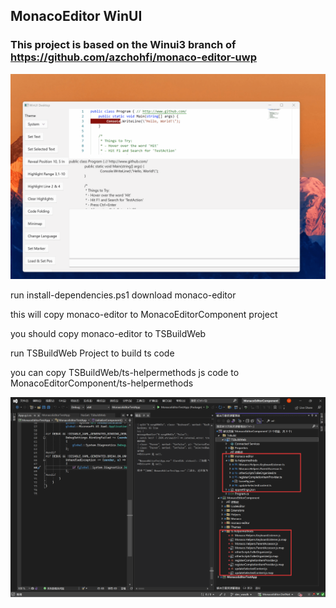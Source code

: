 ## MonacoEditor WinUI

### This project is based on the Winui3 branch of https://github.com/azchohfi/monaco-editor-uwp

![MonacoEditor](/Images/monaco-editor.gif)


run install-dependencies.ps1 download monaco-editor

this will copy monaco-editor to MonacoEditorComponent project

you should copy monaco-editor to TSBuildWeb

run TSBuildWeb Project to build ts code

you can copy TSBuildWeb/ts-helpermethods js code to MonacoEditorComponent/ts-helpermethods

![vs](/Images/vs-project.png)



